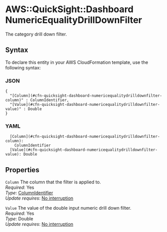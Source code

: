 # AWS::QuickSight::Dashboard NumericEqualityDrillDownFilter<a name="aws-properties-quicksight-dashboard-numericequalitydrilldownfilter"></a>

The category drill down filter\.

## Syntax<a name="aws-properties-quicksight-dashboard-numericequalitydrilldownfilter-syntax"></a>

To declare this entity in your AWS CloudFormation template, use the following syntax:

### JSON<a name="aws-properties-quicksight-dashboard-numericequalitydrilldownfilter-syntax.json"></a>

```
{
  "[Column](#cfn-quicksight-dashboard-numericequalitydrilldownfilter-column)" : ColumnIdentifier,
  "[Value](#cfn-quicksight-dashboard-numericequalitydrilldownfilter-value)" : Double
}
```

### YAML<a name="aws-properties-quicksight-dashboard-numericequalitydrilldownfilter-syntax.yaml"></a>

```
  [Column](#cfn-quicksight-dashboard-numericequalitydrilldownfilter-column): 
    ColumnIdentifier
  [Value](#cfn-quicksight-dashboard-numericequalitydrilldownfilter-value): Double
```

## Properties<a name="aws-properties-quicksight-dashboard-numericequalitydrilldownfilter-properties"></a>

`Column`  <a name="cfn-quicksight-dashboard-numericequalitydrilldownfilter-column"></a>
The column that the filter is applied to\.  
*Required*: Yes  
*Type*: [ColumnIdentifier](aws-properties-quicksight-dashboard-columnidentifier.md)  
*Update requires*: [No interruption](https://docs.aws.amazon.com/AWSCloudFormation/latest/UserGuide/using-cfn-updating-stacks-update-behaviors.html#update-no-interrupt)

`Value`  <a name="cfn-quicksight-dashboard-numericequalitydrilldownfilter-value"></a>
The value of the double input numeric drill down filter\.  
*Required*: Yes  
*Type*: Double  
*Update requires*: [No interruption](https://docs.aws.amazon.com/AWSCloudFormation/latest/UserGuide/using-cfn-updating-stacks-update-behaviors.html#update-no-interrupt)